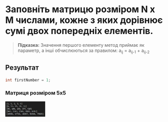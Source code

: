 # Заповніть матрицю розміром N x M числами, кожне з яких дорівнює сумі двох попередніх елементів.

>**Підказка:** Значення першого елементу метод приймає як параметр, а інші обчислюються за правилом: a<sub>ij</sub> = a<sub>ij-1</sub> + a<sub>ij-2</sub>

## Результат

```java
int firstNumber = 1;
```
### Матриця розміром 5x5

<img src="https://github.com/ppc-ntu-khpi/masivi-35-DenriUs/blob/master/Result.jpg" width="25%"/>
